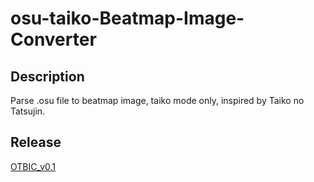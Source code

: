 # osu-taiko-Beatmap-Image-Converter

## Description
Parse .osu file to beatmap image, taiko mode only, inspired by Taiko no Tatsujin.

## Release
[OTBIC_v0.1](<https://github.com/rex0988476/osu-taiko-Beatmap-Image-Converter/releases/tag/OTBIC_v0.1>)  
